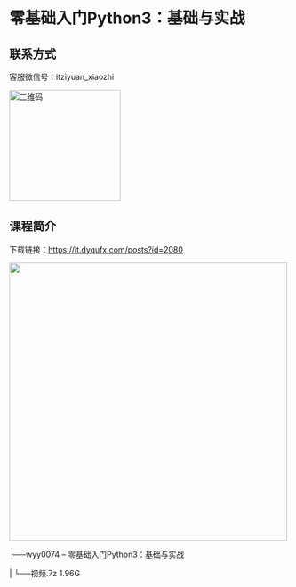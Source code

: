 # 零基础入门Python3：基础与实战

## 联系方式

客服微信号：itziyuan_xiaozhi

<img src="https://ziyuanyun.oss-cn-guangzhou.aliyuncs.com/common/20240614073449/666b82192834a.jpg" width="200" height="200" alt="二维码">

## 课程简介

下载链接：https://it.dyqufx.com/posts?id=2080

<img src="https://ziyuanyun.oss-cn-guangzhou.aliyuncs.com/yun/20240515183644/6644903c7d8ff.jpg" width="500" alt="">

  ├──wyy0074 &#8211; 零基础入门Python3：基础与实战

 | └──视频.7z 1.96G

  